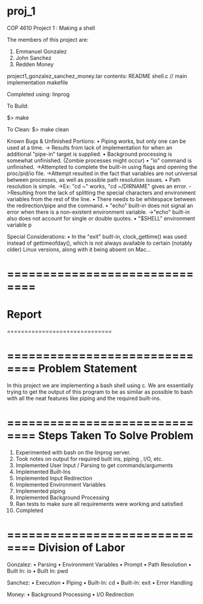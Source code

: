 # proj_1

COP 4610 Project 1 : Making a shell

The members of this project are:
1) Emmanuel Gonzalez
2) John Sanchez
3) Redden Money

project1_gonzalez_sanchez_money.tar contents:
  README
  shell.c // main implementation
  makefile


Completed using: linprog

To Build:

$> make

To Clean:
$> make clean

Known Bugs & Unfinished Portions:
 • Piping works, but only one can be used at a time.
   -> Results from lack of implementation for when an additional "pipe-in" target is supplied.
 • Background processing is somewhat unfinished. (Zombie processes might occur)
 • "io" command is unfinished.
    ->Attempted to complete the built-in using flags and opening the proc/pid/io file.
    ->Attempt resulted in the fact that variables are not universal between processes, as well as possible path resolution issues.
 • Path resolution is simple.
    ->Ex: "cd ~" works, "cd ~/DIRNAME" gives an error.
    ->Resulting from the lack of splitting the special characters and environment variables from the rest of the line.
 • There needs to be whitespace between the redirection/pipe and the command.
 • "echo" built-in does not signal an error when there is a non-existent environment variable.
   ->"echo" built-in also does not account for single or double quotes.
 • "$SHELL" environment variable p

Special Considerations:
 • In the "exit" built-in, clock_gettime() was used instead of gettimeofday(), which is not always available to certain (notably older)
  Linux versions, along with it being absent on Mac...
  
==============================
==============================
Report
==============================
==============================



==============================
Problem Statement
==============================
In this project we are implementing a bash shell using c.  We are essentially
trying to get the output of this program to be as similar as possible to bash
with all the neat features like piping and the required built-ins.

==============================
Steps Taken To Solve Problem
==============================
1) Experimented with bash on the linprog server.
2) Took notes on output for required built ins, piping , I/O, etc.
3) Implemented User Input / Parsing to get commands/arguments
4) Implemented Built-Ins
5) Implemented Input Redirection
6) Implemented Environment Variables
7) Implemented piping
8) Implemented Background Processing
9) Ran tests to make sure all requirements were working and satisfied
10) Completed


==============================
Division of Labor
==============================

Gonzalez:
• Parsing
• Environment Variables
• Prompt
• Path Resolution
• Built In: io
• Built In: pwd

Sanchez:
• Execution
• Piping
• Built-In: cd
• Built-In: exit
• Error Handling

Money:
• Background Processing
• I/O Redirection
